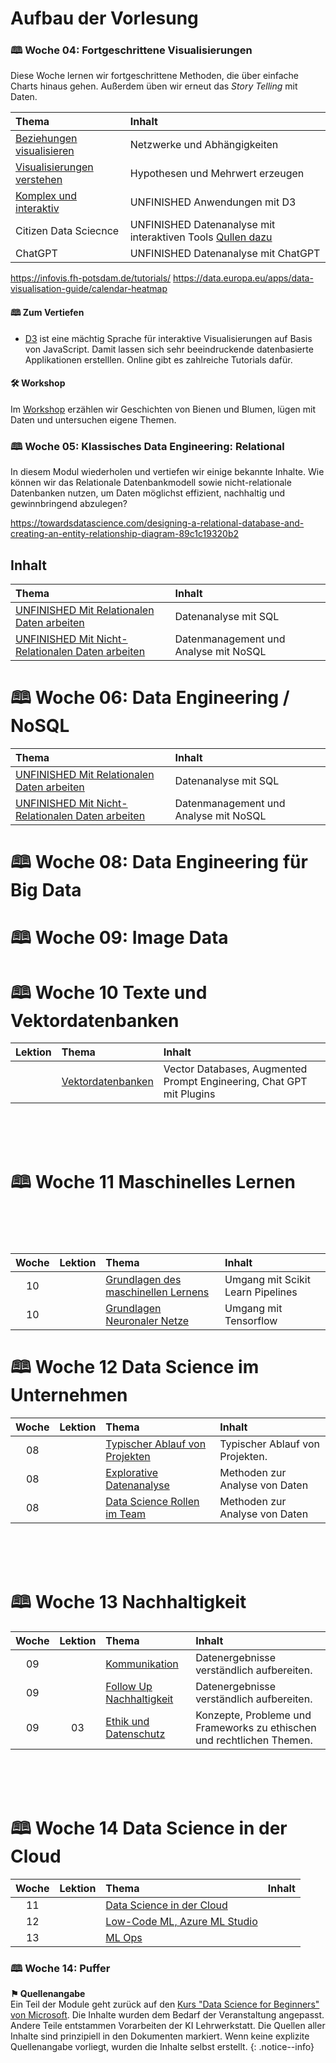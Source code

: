 # Aufbau der Vorlesung



### 🕮 Woche 04: Fortgeschrittene Visualisierungen

Diese Woche lernen wir fortgeschrittene Methoden, die über einfache Charts hinaus gehen. Außerdem üben wir erneut das _Story Telling_ mit Daten.

| Thema | Inhalt | 
| :------------- |  :---------- |
| [Beziehungen visualisieren](modules/12-visualization-relationships/index.md) |  Netzwerke und Abhängigkeiten | 
| [Visualisierungen verstehen](modules//13-meaningful-visualizations/index.md) |  Hypothesen und Mehrwert erzeugen | 
| [Komplex und interaktiv](modules//14-interactive-visualizations/index.md) | UNFINISHED Anwendungen mit D3 | 
| Citizen Data Sciecnce | UNFINISHED Datenanalyse mit interaktiven Tools [Qullen dazu]((https://www.jmp.com/de_de/software/capabilities/data-exploration-and-visualization.html) ) | 
| ChatGPT | UNFINISHED Datenanalyse mit ChatGPT | 
https://infovis.fh-potsdam.de/tutorials/
https://data.europa.eu/apps/data-visualisation-guide/calendar-heatmap

<!-- Zur Installation siehe eMail von Andre Beindrucker -->

#### 🕮 Zum Vertiefen
* [D3](https://d3-graph-gallery.com) ist eine mächtig Sprache für interaktive Visualisierungen auf Basis von JavaScript. Damit lassen sich sehr beeindruckende datenbasierte Applikationen erstelllen. Online gibt es zahlreiche Tutorials dafür.

#### 🛠 Workshop

Im [Workshop](workshops/04-Fortgeschrittene-Visualisierungen/index.md) erzählen wir Geschichten von Bienen und Blumen, lügen mit Daten und untersuchen eigene Themen.

### 🕮 Woche 05: Klassisches Data Engineering: Relational

In diesem Modul wiederholen und vertiefen wir einige bekannte Inhalte. Wie können wir das Relationale Datenbankmodell sowie nicht-relationale Datenbanken nutzen, um Daten möglichst effizient, nachhaltig und gewinnbringend abzulegen?

https://towardsdatascience.com/designing-a-relational-database-and-creating-an-entity-relationship-diagram-89c1c19320b2 

## Inhalt

| Thema | Inhalt | 
| :------------- |  :---------- |
| [UNFINISHED Mit Relationalen Daten arbeiten ](modules/05-relational-databases/README.md) |  Datenanalyse mit SQL | 
| [UNFINISHED Mit Nicht-Relationalen Daten arbeiten ](modules/06-non-relational/README.md) |  Datenmanagement und Analyse mit NoSQL | 

# 🕮 Woche 06: Data Engineering / NoSQL 

| Thema | Inhalt | 
| :------------- |  :---------- |
| [UNFINISHED Mit Relationalen Daten arbeiten ](modules/05-relational-databases/README.md) |  Datenanalyse mit SQL | 
| [UNFINISHED Mit Nicht-Relationalen Daten arbeiten ](modules/06-non-relational/README.md) |  Datenmanagement und Analyse mit NoSQL | 


# 🕮 Woche 08: Data Engineering für Big Data

# 🕮 Woche 09: Image Data

# 🕮 Woche 10 Texte und Vektordatenbanken

| Lektion | Thema | Inhalt | 
| :-----------: | :------------- |  :---------- |
|   | [Vektordatenbanken ](https://www.deeplearning.ai/short-courses/vector-databases-embeddings-applications/?utm_medium=email&_hsmi=281747812) | Vector Databases, Augmented Prompt Engineering, Chat GPT mit Plugins |

<!-- ########################################################################################################### -->
<br><br><br>

# 🕮 Woche 11 Maschinelles Lernen
<br><br><br>

| Woche | Lektion | Thema | Inhalt | 
| :-----------: | :-----------: | :------------- |  :---------- |
| 10 |    | [Grundlagen des maschinellen Lernens](./02-Daten-Verstehen/04-Statistik.md) | Umgang mit Scikit Learn Pipelines | 
| 10 |    | [Grundlagen Neuronaler Netze ](./02-Daten-Verstehen/04-Statistik.md) | Umgang mit Tensorflow | 

<!-- ########################################################################################################### -->


# 🕮 Woche 12 Data Science im Unternehmen

| Woche | Lektion | Thema | Inhalt | 
| :-----------: | :-----------: | :------------- |  :---------- |
| 08 |    | [Typischer Ablauf von Projekten ](./02-Daten-Verstehen/04-Statistik.md) |  Typischer Ablauf von Projekten. | 
| 08 |    | [Explorative Datenanalyse](./02-Daten-Verstehen/04-Statistik.md) |  Methoden zur Analyse von Daten | 
| 08 |    | [Data Science Rollen im Team](./02-Daten-Verstehen/04-Statistik.md) |  Methoden zur Analyse von Daten | 

<!-- ########################################################################################################### -->
<br><br><br>

# 🕮 Woche 13 Nachhaltigkeit

| Woche | Lektion | Thema | Inhalt | 
| :-----------: | :-----------: | :------------- |  :---------- |
| 09 |    | [Kommunikation](./02-Daten-Verstehen/04-Statistik.md) |  Datenergebnisse verständlich aufbereiten. | 
| 09 |    | [Follow Up Nachhaltigkeit](./02-Daten-Verstehen/04-Statistik.md) |  Datenergebnisse verständlich aufbereiten. | 
| 09 | 03 | [Ethik und Datenschutz](./Lektionen/03-Data-Science-Ethics.md) |  Konzepte, Probleme und Frameworks zu ethischen und rechtlichen Themen. | 

<!-- ########################################################################################################### -->
<br><br><br>


# 🕮 Woche 14 Data Science in der Cloud

| Woche | Lektion | Thema | Inhalt | 
| :-----------: | :-----------: | :------------- |  :---------- |
| 11 |    | [Data Science in der Cloud ](./02-Daten-Verstehen/04-Statistik.md) |   | 
| 12 |    | [Low-Code ML, Azure ML Studio](./02-Daten-Verstehen/04-Statistik.md) |   | 
| 13 |    | [ML Ops](./02-Daten-Verstehen/04-Statistik.md) |   | 


### 🕮 Woche 14: Puffer






**⚑ Quellenangabe** <br> Ein Teil der Module geht zurück auf den [Kurs "Data Science for Beginners" von Microsoft](https://github.com/microsoft/Data-Science-For-Beginners). Die Inhalte wurden dem Bedarf der Veranstaltung angepasst. <br>
Andere Teile entstammen Vorarbeiten der KI Lehrwerkstatt.  Die Quellen aller Inhalte sind prinzipiell in den Dokumenten markiert. Wenn keine explizite Quellenangabe vorliegt, wurden die Inhalte selbst erstellt.
{: .notice--info}